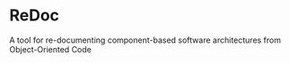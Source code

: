 # ReDoc

A tool for re-documenting component-based software architectures from Object-Oriented Code
